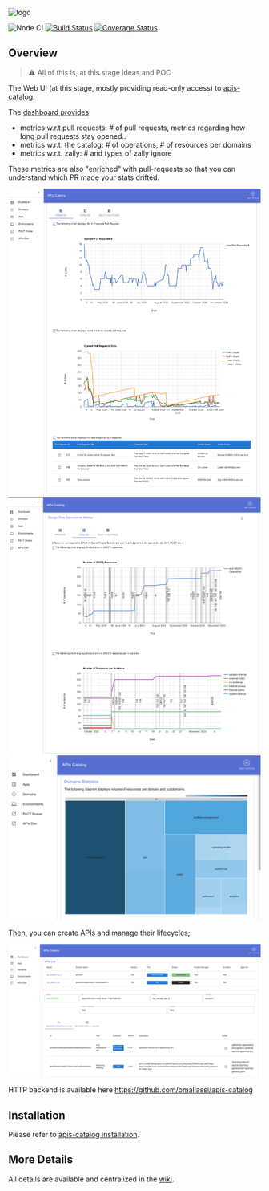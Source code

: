 ![logo](https://raw.githubusercontent.com/wiki/omallassi/apis-catalog/assets/logo.png)

![Node CI](https://github.com/omallassi/apis-catalog-web/workflows/Node%20CI/badge.svg) [![Build Status](https://travis-ci.org/omallassi/apis-catalog-web.svg?branch=master)](https://travis-ci.org/omallassi/apis-catalog-web) [![Coverage Status](https://coveralls.io/repos/github/omallassi/apis-catalog-web/badge.svg?branch=master)](https://coveralls.io/github/omallassi/apis-catalog-web?branch=master)

## Overview 
> :warning: All of this is, at this stage ideas and POC

The Web UI (at this stage, mostly providing read-only access) to [apis-catalog](https://github.com/omallassi/apis-catalog/). 

The [dashboard provides](https://github.com/omallassi/apis-catalog/wiki/stats-overview)

* metrics w.r.t pull requests: # of pull requests, metrics regarding how long pull requests stay opened..
* metrics w.r.t. the catalog: # of operations, # of resources per domains
* metrics w.r.t. zally: # and types of zally ignore

These metrics are also "enriched" with pull-requests so that you can understand which PR made your stats drifted. 

![screenshot](img/dashboard.png)
![screenshot](img/dashboard_2.png)
![screenshot](img/screen-treemap.png)

Then, you can create APIs and manage their lifecycles; 

![screenshot](img/screen.png)

HTTP backend is available here https://github.com/omallassi/apis-catalog


## Installation 

Please refer to [apis-catalog installation](https://github.com/omallassi/apis-catalog/wiki/installation). 


## More Details
All details are available and centralized in the [wiki](https://github.com/omallassi/apis-catalog/wiki).
